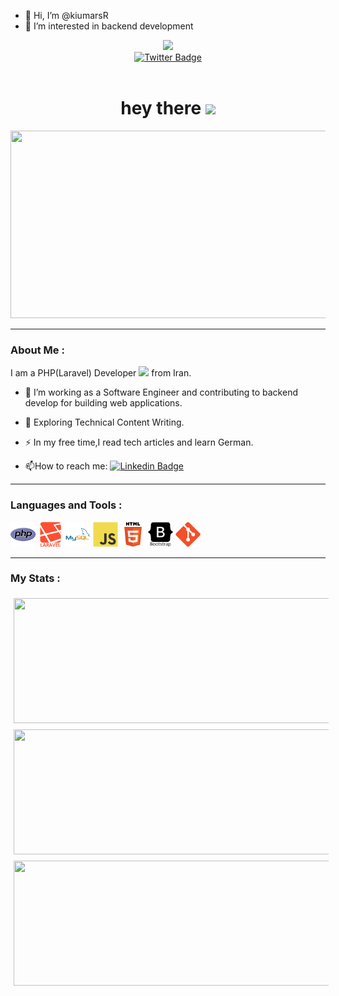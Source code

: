 - 👋 Hi, I’m @kiumarsR
- 👀 I’m interested in backend development


<div id="header" align="center">
  <img src="https://media.giphy.com/media/M9gbBd9nbDrOTu1Mqx/giphy.gif" width="100"/>
  <div id="badges">
    <!--<a href="https://www.linkedin.com/in/kiumars-rabiei">
      <img src="https://img.shields.io/badge/LinkedIn-blue?style=for-the-badge&logo=linkedin&logoColor=white" alt="LinkedIn Badge"/>
    </a>-->
    <a href="https://twitter.com/Rezakarimi99">
      <img src="https://img.shields.io/badge/Twitter-blue?style=for-the-badge&logo=twitter&logoColor=white" alt="Twitter Badge"/>
    </a>
  </div>
  <img src="https://komarev.com/ghpvc/?username=mrrezakarimi99&style=flat-square&color=red" alt=""/>
  <h1>
    hey there
    <img src="https://media.giphy.com/media/hvRJCLFzcasrR4ia7z/giphy.gif" width="30px"/>
  </h1>
</div>
<div align="center">
  <img src="https://media.giphy.com/media/dWesBcTLavkZuG35MI/giphy.gif" width="600" height="300"/>
</div>

---

### About Me :

I am a PHP(Laravel) Developer <img src="https://media.giphy.com/media/WUlplcMpOCEmTGBtBW/giphy.gif" width="30"> from
Iran.

- :telescope: I’m working as a Software Engineer and contributing to backend develop for building web applications.

- :seedling: Exploring Technical Content Writing.

- :zap: In my free time,I read tech articles and learn German.

- :mailbox:How to reach
  me: [![Linkedin Badge](https://img.shields.io/badge/kiumars-rabiei-blue?style=flat&logo=Linkedin&logoColor=white)](https://www.linkedin.com/in/kiumars-rabiei)

---

### Languages and Tools :

<div>


<img src="https://raw.githubusercontent.com/devicons/devicon/master/icons/php/php-original.svg" alt="php" width="40" height="40"/>
<img src="https://raw.githubusercontent.com/devicons/devicon/master/icons/laravel/laravel-plain-wordmark.svg" alt="laravel" width="40" height="40"/>
<img src="https://raw.githubusercontent.com/devicons/devicon/master/icons/mysql/mysql-original-wordmark.svg" alt="mysql" width="40" height="40"/>
<img src="https://raw.githubusercontent.com/devicons/devicon/master/icons/javascript/javascript-original.svg" alt="javascript" width="40" height="40"/>
<!--<img src="https://raw.githubusercontent.com/devicons/devicon/master/icons/python/python-original.svg" alt="python" width="40" height="40"/>-->
<!--<img src="https://raw.githubusercontent.com/devicons/devicon/master/icons/react/react-original.svg" alt="react" width="40" height="40"/>-->
<img src="https://raw.githubusercontent.com/devicons/devicon/master/icons/html5/html5-original-wordmark.svg" alt="html5" width="40" height="40"/>
<img src="https://raw.githubusercontent.com/devicons/devicon/master/icons/bootstrap/bootstrap-plain-wordmark.svg" alt="bootstrap" width="40" height="40"/>
<!--<img src="https://raw.githubusercontent.com/devicons/devicon/master/icons/firebase/firebase-plain-wordmark.svg" alt="firebase" width="40" height="40"/>-->
<!--<img src="https://www.vectorlogo.zone/logos/rabbitmq/rabbitmq-icon.svg" alt="rabbitmq" width="40" height="40"/>-->
<img src="https://raw.githubusercontent.com/devicons/devicon/master/icons/git/git-original.svg" alt="git" width="40" height="40"/>

</div>

---

### My Stats :

<div align="center">
   <div style="display:flex;"> 
      <img style="margin:5px" src="https://github-readme-stats.vercel.app/api/top-langs?username=kiumarsR&show_icons=true&locale=en&layout=compact&theme=vision-friendly-dark" width="600" height="200"/>
   </div>
   <div style="display:flex;"> 
      <img style="margin:5px" src="http://github-readme-streak-stats.herokuapp.com?user=kiumarsR&theme=vision-friendly-dark" width="600" height="200"/>
   </div>
   <div style="display:flex;"> 
      <img style="margin:5px" src="https://github-readme-stats.vercel.app/api?username=kiumarsR&show_icons=true&locale=en&layout=compact&theme=vision-friendly-dark" width="600" height="200"/>
   </div>

</div>
